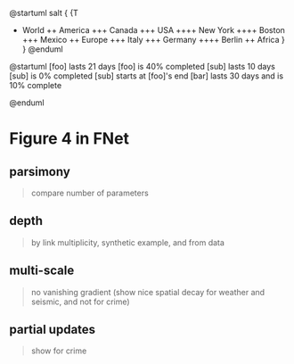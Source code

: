 @startuml
salt
{
{T
 + World
 ++ America
 +++ Canada
 +++ USA
 ++++ New York
 ++++ Boston
 +++ Mexico
 ++ Europe
 +++ Italy
 +++ Germany
 ++++ Berlin
 ++ Africa
}
}
@enduml

@startuml
[foo] lasts 21 days
[foo] is 40% completed
[sub] lasts 10 days
[sub] is 0% completed
[sub] starts at [foo]'s end
[bar] lasts 30 days and is 10% complete

@enduml


# Figure 4 in FNet

## parsimony
> compare number of parameters

## depth 
> by link multiplicity, synthetic example, and from data

## multi-scale 
> no vanishing gradient (show nice spatial decay for weather and seismic, and not for crime)

## partial updates 
> show for crime

